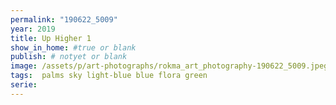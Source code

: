 ```yaml
---
permalink: "190622_5009"
year: 2019
title: Up Higher 1
show_in_home: #true or blank
publish: # notyet or blank
image: /assets/p/art-photographs/rokma_art_photography-190622_5009.jpeg
tags:  palms sky light-blue blue flora green
serie:
---
```

